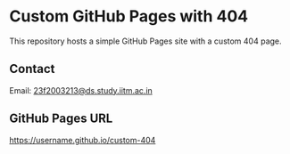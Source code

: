 # Custom GitHub Pages with 404

This repository hosts a simple GitHub Pages site with a custom 404 page.

## Contact

Email: 23f2003213@ds.study.iitm.ac.in

## GitHub Pages URL

https://username.github.io/custom-404
